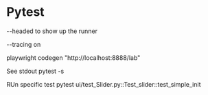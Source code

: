 # Pytest

--headed to show up the runner

--tracing on

playwright codegen "http://localhost:8888/lab"    

See stdout
pytest -s 

RUn specific test
pytest ui/test_Slider.py::Test_slider::test_simple_init